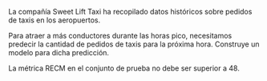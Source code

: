 La compañía Sweet Lift Taxi ha recopilado datos históricos sobre pedidos de taxis en los aeropuertos. 

Para atraer a más conductores durante las horas pico, necesitamos predecir la cantidad de pedidos de taxis para la próxima hora. Construye un modelo para dicha predicción.

La métrica RECM en el conjunto de prueba no debe ser superior a 48.
